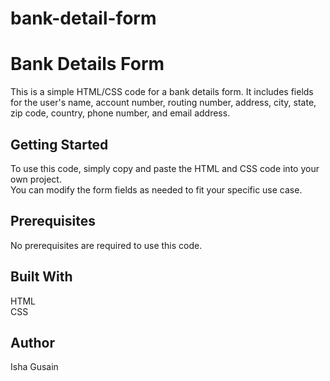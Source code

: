 # bank-detail-form
<h1>Bank Details Form</h2>

This is a simple HTML/CSS code for a bank details form. It includes fields for the user's name, account number, routing number, address, city, state, zip code, country, phone number, and email address.

<h2>Getting Started</h2>
To use this code, simply copy and paste the HTML and CSS code into your own project.<br>
 You can modify the form fields as needed to fit your specific use case.

<h2>Prerequisites</h2>
No prerequisites are required to use this code.

<h2>Built With</h2>
HTML<br>
CSS

<h2>Author</h2>
Isha Gusain




